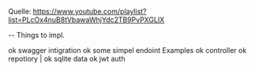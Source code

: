 Quelle: https://www.youtube.com/playlist?list=PLcOx4nuB8tVbawaWhjYdc2TB9PvPXGLIX

-- Things to impl.

ok swagger intigration
ok some simpel endoint Examples
ok controller
ok repotiory
        | ok sqlite data
ok jwt auth

